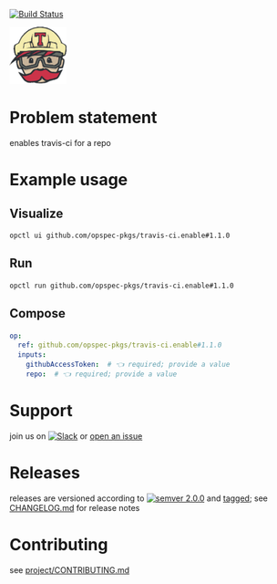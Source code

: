 [![Build Status](https://github.com/opspec-pkgs/travis-ci.enable/workflows/build/badge.svg?branch=main)](https://github.com/opspec-pkgs/travis-ci.enable/actions?query=workflow%3Abuild+branch%3Amain)

<img src="icon.svg" alt="icon" height="100px">

# Problem statement

enables travis-ci for a repo

# Example usage

## Visualize

```shell
opctl ui github.com/opspec-pkgs/travis-ci.enable#1.1.0
```

## Run

```
opctl run github.com/opspec-pkgs/travis-ci.enable#1.1.0
```

## Compose

```yaml
op:
  ref: github.com/opspec-pkgs/travis-ci.enable#1.1.0
  inputs:
    githubAccessToken:  # 👈 required; provide a value
    repo:  # 👈 required; provide a value
```

# Support

join us on
[![Slack](https://img.shields.io/badge/slack-opctl-E01563.svg)](https://join.slack.com/t/opctl/shared_invite/zt-51zodvjn-Ul_UXfkhqYLWZPQTvNPp5w)
or
[open an issue](https://github.com/opspec-pkgs/travis-ci.enable/issues)

# Releases

releases are versioned according to
[![semver 2.0.0](https://img.shields.io/badge/semver-2.0.0-brightgreen.svg)](http://semver.org/spec/v2.0.0.html)
and [tagged](https://git-scm.com/book/en/v2/Git-Basics-Tagging); see
[CHANGELOG.md](CHANGELOG.md) for release notes

# Contributing

see
[project/CONTRIBUTING.md](https://github.com/opspec-pkgs/project/blob/main/CONTRIBUTING.md)
